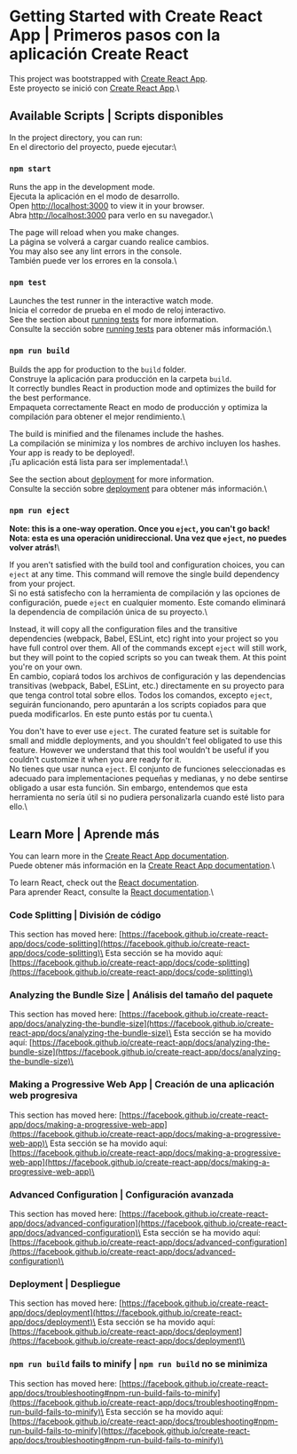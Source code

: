 # Getting Started with Create React App | Primeros pasos con la aplicación Create React

This project was bootstrapped with [Create React App](https://github.com/facebook/create-react-app).\
Este proyecto se inició con [Create React App](https://github.com/facebook/create-react-app).\

## Available Scripts | Scripts disponibles

In the project directory, you can run:\
En el directorio del proyecto, puede ejecutar:\

### `npm start`

Runs the app in the development mode.\
Ejecuta la aplicación en el modo de desarrollo.\
Open [http://localhost:3000](http://localhost:3000) to view it in your browser.\
Abra [http://localhost:3000](http://localhost:3000) para verlo en su navegador.\

The page will reload when you make changes.\
La página se volverá a cargar cuando realice cambios.\
You may also see any lint errors in the console.\
También puede ver los errores en la consola.\

### `npm test`

Launches the test runner in the interactive watch mode.\
Inicia el corredor de prueba en el modo de reloj interactivo.\
See the section about [running tests](https://facebook.github.io/create-react-app/docs/running-tests) for more information.\
Consulte la sección sobre [running tests](https://facebook.github.io/create-react-app/docs/running-tests) para obtener más información.\

### `npm run build`

Builds the app for production to the `build` folder.\
Construye la aplicación para producción en la carpeta `build`.\
It correctly bundles React in production mode and optimizes the build for the best performance.\
Empaqueta correctamente React en modo de producción y optimiza la compilación para obtener el mejor rendimiento.\

The build is minified and the filenames include the hashes.\
La compilación se minimiza y los nombres de archivo incluyen los hashes.\
Your app is ready to be deployed!.\
¡Tu aplicación está lista para ser implementada!.\

See the section about [deployment](https://facebook.github.io/create-react-app/docs/deployment) for more information.\
Consulte la sección sobre [deployment](https://facebook.github.io/create-react-app/docs/deployment) para obtener más información.\

### `npm run eject`

**Note: this is a one-way operation. Once you `eject`, you can't go back!**\
**Nota: esta es una operación unidireccional. Una vez que `eject`, no puedes volver atrás!**\

If you aren't satisfied with the build tool and configuration choices, you can `eject` at any time. This command will remove the single build dependency from your project.\
Si no está satisfecho con la herramienta de compilación y las opciones de configuración, puede `eject` en cualquier momento. Este comando eliminará la dependencia de compilación única de su proyecto.\

Instead, it will copy all the configuration files and the transitive dependencies (webpack, Babel, ESLint, etc) right into your project so you have full control over them. All of the commands except `eject` will still work, but they will point to the copied scripts so you can tweak them. At this point you're on your own.\
En cambio, copiará todos los archivos de configuración y las dependencias transitivas (webpack, Babel, ESLint, etc.) directamente en su proyecto para que tenga control total sobre ellos. Todos los comandos, excepto `eject`, seguirán funcionando, pero apuntarán a los scripts copiados para que pueda modificarlos. En este punto estás por tu cuenta.\

You don't have to ever use `eject`. The curated feature set is suitable for small and middle deployments, and you shouldn't feel obligated to use this feature. However we understand that this tool wouldn't be useful if you couldn't customize it when you are ready for it.\
No tienes que usar nunca `eject`. El conjunto de funciones seleccionadas es adecuado para implementaciones pequeñas y medianas, y no debe sentirse obligado a usar esta función. Sin embargo, entendemos que esta herramienta no sería útil si no pudiera personalizarla cuando esté listo para ello.\

## Learn More | Aprende más

You can learn more in the [Create React App documentation](https://facebook.github.io/create-react-app/docs/getting-started).\
Puede obtener más información en la [Create React App documentation](https://facebook.github.io/create-react-app/docs/getting-started).\

To learn React, check out the [React documentation](https://reactjs.org/).\
Para aprender React, consulte la [React documentation](https://reactjs.org/).\

### Code Splitting | División de código

This section has moved here: [https://facebook.github.io/create-react-app/docs/code-splitting](https://facebook.github.io/create-react-app/docs/code-splitting)\
Esta sección se ha movido aquí: [https://facebook.github.io/create-react-app/docs/code-splitting](https://facebook.github.io/create-react-app/docs/code-splitting)\

### Analyzing the Bundle Size | Análisis del tamaño del paquete

This section has moved here: [https://facebook.github.io/create-react-app/docs/analyzing-the-bundle-size](https://facebook.github.io/create-react-app/docs/analyzing-the-bundle-size)\
Esta sección se ha movido aquí: [https://facebook.github.io/create-react-app/docs/analyzing-the-bundle-size](https://facebook.github.io/create-react-app/docs/analyzing-the-bundle-size)\

### Making a Progressive Web App | Creación de una aplicación web progresiva

This section has moved here: [https://facebook.github.io/create-react-app/docs/making-a-progressive-web-app](https://facebook.github.io/create-react-app/docs/making-a-progressive-web-app)\
Esta sección se ha movido aquí: [https://facebook.github.io/create-react-app/docs/making-a-progressive-web-app](https://facebook.github.io/create-react-app/docs/making-a-progressive-web-app)\

### Advanced Configuration | Configuración avanzada

This section has moved here: [https://facebook.github.io/create-react-app/docs/advanced-configuration](https://facebook.github.io/create-react-app/docs/advanced-configuration)\
Esta sección se ha movido aquí: [https://facebook.github.io/create-react-app/docs/advanced-configuration](https://facebook.github.io/create-react-app/docs/advanced-configuration)\

### Deployment | Despliegue

This section has moved here: [https://facebook.github.io/create-react-app/docs/deployment](https://facebook.github.io/create-react-app/docs/deployment)\
Esta sección se ha movido aquí: [https://facebook.github.io/create-react-app/docs/deployment](https://facebook.github.io/create-react-app/docs/deployment)\

### `npm run build` fails to minify | `npm run build` no se minimiza

This section has moved here: [https://facebook.github.io/create-react-app/docs/troubleshooting#npm-run-build-fails-to-minify](https://facebook.github.io/create-react-app/docs/troubleshooting#npm-run-build-fails-to-minify)\
Esta sección se ha movido aquí: [https://facebook.github.io/create-react-app/docs/troubleshooting#npm-run-build-fails-to-minify](https://facebook.github.io/create-react-app/docs/troubleshooting#npm-run-build-fails-to-minify)\

